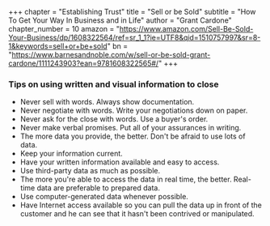 +++
chapter = "Establishing Trust"
title = "Sell or be Sold"
subtitle = "How To Get Your Way In Business and in Life"
author = "Grant Cardone"
chapter_number = 10
amazon = "https://www.amazon.com/Sell-Be-Sold-Your-Business/dp/1608322564/ref=sr_1_1?ie=UTF8&qid=1510757997&sr=8-1&keywords=sell+or+be+sold"
bn = "https://www.barnesandnoble.com/w/sell-or-be-sold-grant-cardone/1111243903?ean=9781608322565#/"
+++

### Tips on using written and visual information to close

- Never sell with words. Always show documentation.
- Never negotiate with words. Write your negotiations down on paper.
- Never ask for the close with words. Use a buyer's order.
- Never make verbal promises. Put all of your assurances in writing.
- The more data you provide, the better. Don't be afraid to use lots of data.
- Keep your information current.
- Have your written information available and easy to access.
- Use third-party data as much as possible.
- The more you're able to access the data in real time, the better. Real-time data are preferable to prepared data.
- Use computer-generated data whenever possible.
- Have Internet access available so you can pull the data up in front of the customer and he can see that it hasn't been contrived or manipulated.